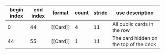 
| begin index | end index | format   | count | stride | use description                        |
| ----------- | --------- | -------- | ----- | ------ | -------------------------------------- |
| 0           | 44        | [[Card]] | 4     | 11     | All public cards in the row            |
| 44          | 55        | [[Card]] | 1     | 11     | The card hidden on the top of the deck |
<!-- TBLFM: $2=($1+($4*$5)) -->
<!-- TBLFM: @3$1..@>=@-1$2 -->
